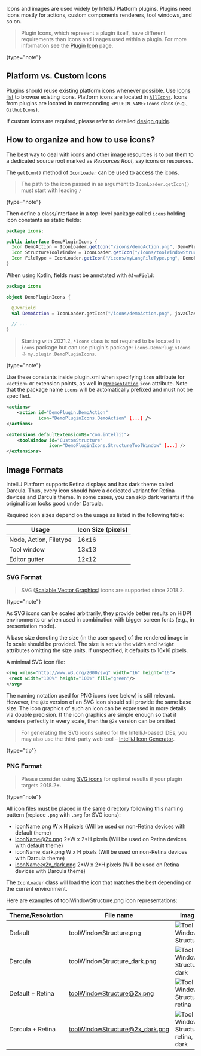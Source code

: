 [//]: # (title: Working with Icons and Images)

<!-- Copyright 2000-2021 JetBrains s.r.o. and other contributors. Use of this source code is governed by the Apache 2.0 license that can be found in the LICENSE file. -->

Icons and images are used widely by IntelliJ Platform plugins.
Plugins need icons mostly for actions, custom components renderers, tool windows, and so on.

 > Plugin Icons, which represent a plugin itself, have different requirements than icons and images used within a plugin.
 > For more information see the [Plugin Icon](plugin_icon_file.md) page.
 >
 {type="note"}

## Platform vs. Custom Icons

Plugins should reuse existing platform icons whenever possible. Use [Icons list](https://jetbrains.design/intellij/resources/icons_list/) to browse existing icons.
Platform icons are located in [`AllIcons`](upsource:///platform/util/src/com/intellij/icons/AllIcons.java). Icons from plugins are located in corresponding `<PLUGIN_NAME>Icons` class (e.g., `GithubIcons`).

If custom icons are required, please refer to detailed [design guide](https://jetbrains.design/intellij/principles/icons/).

## How to organize and how to use icons?

The best way to deal with icons and other image resources is to put them to a dedicated source root marked as *Resources Root*, say <path>icons</path> or <path>resources</path>.

The `getIcon()` method of [`IconLoader`](upsource:///platform/util/ui/src/com/intellij/openapi/util/IconLoader.java) can be used to access the icons.

 > The path to the icon passed in as argument to `IconLoader.getIcon()` must start with leading `/`
 >
 {type="note"}

Then define a class/interface in a top-level package called `icons` holding icon constants as static fields:

<tabs>
<tab title="Java">

```java
package icons;

public interface DemoPluginIcons {
  Icon DemoAction = IconLoader.getIcon("/icons/demoAction.png", DemoPluginIcons.class);
  Icon StructureToolWindow = IconLoader.getIcon("/icons/toolWindowStructure.png", DemoPluginIcons.class);
  Icon FileType = IconLoader.getIcon("/icons/myLangFileType.png", DemoPluginIcons.class);
}
```

</tab>

<tab title="Kotlin">

When using Kotlin, fields must be annotated with `@JvmField`:

```kotlin
package icons

object DemoPluginIcons {

  @JvmField
  val DemoAction = IconLoader.getIcon("/icons/demoAction.png", javaClass)

  // ...
}
```

</tab>
</tabs>

 > Starting with 2021.2, `*Icons` class is not required to be located in `icons` package but can use plugin's package: `icons.DemoPluginIcons` &rarr; `my.plugin.DemoPluginIcons`.
  >
  {type="note"}


Use these constants inside <path>plugin.xml</path> when specifying `icon` attribute for `<action>` or extension points, as well in [`@Presentation`](upsource:///platform/analysis-api/src/com/intellij/ide/presentation/Presentation.java) `icon` attribute.
Note that the package name `icons` will be automatically prefixed and must not be specified.

```xml
<actions>
    <action id="DemoPlugin.DemoAction"
            icon="DemoPluginIcons.DemoAction" [...] />
</actions>

<extensions defaultExtensionNs="com.intellij">
    <toolWindow id="CustomStructure"
                icon="DemoPluginIcons.StructureToolWindow" [...] />
</extensions>

```

## Image Formats

IntelliJ Platform supports Retina displays and has dark theme called Darcula.
Thus, every icon should have a dedicated variant for Retina devices and Darcula theme.
In some cases, you can skip dark variants if the original icon looks good under Darcula.

Required icon sizes depend on the usage as listed in the following table:

| Usage                  | Icon Size (pixels) |
| ---------------------- | ------------------ |
| Node, Action, Filetype | 16x16              |
| Tool window            | 13x13              |
| Editor gutter          | 12x12              |

### SVG Format
 >  SVG ([Scalable Vector Graphics](https://en.wikipedia.org/wiki/Scalable_Vector_Graphics)) icons are supported since 2018.2.
 >
 {type="note"}

As SVG icons can be scaled arbitrarily, they provide better results on HiDPI environments or when used in combination with bigger screen fonts (e.g., in presentation mode).

A base size denoting the size (in the user space) of the rendered image in 1x scale should be provided.
The size is set via the `width` and `height` attributes omitting the size units.
If unspecified, it defaults to 16x16 pixels.

A minimal SVG icon file:

```xml
<svg xmlns="http://www.w3.org/2000/svg" width="16" height="16">
 <rect width="100%" height="100%" fill="green"/>
</svg>
```

The naming notation used for PNG icons (see below) is still relevant.
However, the `@2x` version of an SVG icon should still provide the same base size.
The icon graphics of such an icon can be expressed in more details via double precision.
If the icon graphics are simple enough so that it renders perfectly in every scale, then the `@2x` version can be omitted.

 >  For generating the SVG icons suited for the IntelliJ-based IDEs, you may also use the third-party web tool – [IntelliJ Icon Generator](https://bjansen.github.io/intellij-icon-generator/).
 >
 {type="tip"}

### PNG Format
 >  Please consider using [SVG icons](#svg-format) for optimal results if your plugin targets 2018.2+.
 >
 {type="note"}

All icon files must be placed in the same directory following this naming pattern (replace `.png` with `.svg` for SVG icons):

* <path>iconName.png</path> W x H pixels (Will be used on non-Retina devices with default theme)
* <path>iconName@2x.png</path> 2\*W x 2\*H pixels (Will be used on Retina devices with default theme)
* <path>iconName_dark.png</path> W x H pixels (Will be used on non-Retina devices with Darcula theme)
* <path>iconName@2x_dark.png</path> 2\*W x 2\*H pixels (Will be used on Retina devices with Darcula theme)

The `IconLoader` class will load the icon that matches the best depending on the current environment.

Here are examples of <path>toolWindowStructure.png</path> icon representations:

| Theme/Resolution | File name                                    | Image                                                                       |
| ---------------- | -------------------------------------------- | --------------------------------------------------------------------------- |
| Default          | <path>toolWindowStructure.png</path>         | ![Tool Window Structure](toolWindowStructure.png)                       |
| Darcula          | <path>toolWindowStructure_dark.png</path>    | ![Tool Window Structure, dark](toolWindowStructure_dark.png)            |
| Default + Retina | <path>toolWindowStructure@2x.png</path>      | ![Tool Window Structure, retina](toolWindowStructure@2x.png)            |
| Darcula + Retina | <path>toolWindowStructure@2x_dark.png</path> | ![Tool Window Structure, retina, dark](toolWindowStructure@2x_dark.png) |
